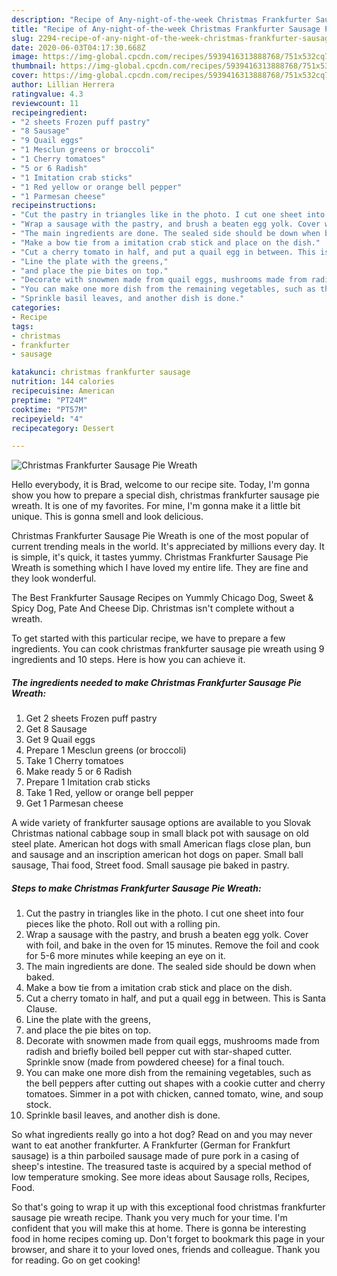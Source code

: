 ```yaml
---
description: "Recipe of Any-night-of-the-week Christmas Frankfurter Sausage Pie Wreath"
title: "Recipe of Any-night-of-the-week Christmas Frankfurter Sausage Pie Wreath"
slug: 2294-recipe-of-any-night-of-the-week-christmas-frankfurter-sausage-pie-wreath
date: 2020-06-03T04:17:30.668Z
image: https://img-global.cpcdn.com/recipes/5939416313888768/751x532cq70/christmas-frankfurter-sausage-pie-wreath-recipe-main-photo.jpg
thumbnail: https://img-global.cpcdn.com/recipes/5939416313888768/751x532cq70/christmas-frankfurter-sausage-pie-wreath-recipe-main-photo.jpg
cover: https://img-global.cpcdn.com/recipes/5939416313888768/751x532cq70/christmas-frankfurter-sausage-pie-wreath-recipe-main-photo.jpg
author: Lillian Herrera
ratingvalue: 4.3
reviewcount: 11
recipeingredient:
- "2 sheets Frozen puff pastry"
- "8 Sausage"
- "9 Quail eggs"
- "1 Mesclun greens or broccoli"
- "1 Cherry tomatoes"
- "5 or 6 Radish"
- "1 Imitation crab sticks"
- "1 Red yellow or orange bell pepper"
- "1 Parmesan cheese"
recipeinstructions:
- "Cut the pastry in triangles like in the photo. I cut one sheet into four pieces like the photo. Roll out with a rolling pin."
- "Wrap a sausage with the pastry, and brush a beaten egg yolk. Cover with foil, and bake in the oven for 15 minutes. Remove the foil and cook for 5-6 more minutes while keeping an eye on it."
- "The main ingredients are done. The sealed side should be down when baked."
- "Make a bow tie from a imitation crab stick and place on the dish."
- "Cut a cherry tomato in half, and put a quail egg in between. This is Santa Clause."
- "Line the plate with the greens,"
- "and place the pie bites on top."
- "Decorate with snowmen made from quail eggs, mushrooms made from radish and briefly boiled bell pepper cut with star-shaped cutter. Sprinkle snow (made from powdered cheese) for a final touch."
- "You can make one more dish from the remaining vegetables, such as the bell peppers after cutting out shapes with a cookie cutter and cherry tomatoes. Simmer in a pot with chicken, canned tomato, wine, and soup stock."
- "Sprinkle basil leaves, and another dish is done."
categories:
- Recipe
tags:
- christmas
- frankfurter
- sausage

katakunci: christmas frankfurter sausage 
nutrition: 144 calories
recipecuisine: American
preptime: "PT24M"
cooktime: "PT57M"
recipeyield: "4"
recipecategory: Dessert

---
```



![Christmas Frankfurter Sausage Pie Wreath](https://img-global.cpcdn.com/recipes/5939416313888768/751x532cq70/christmas-frankfurter-sausage-pie-wreath-recipe-main-photo.jpg)

Hello everybody, it is Brad, welcome to our recipe site. Today, I'm gonna show you how to prepare a special dish, christmas frankfurter sausage pie wreath. It is one of my favorites. For mine, I'm gonna make it a little bit unique. This is gonna smell and look delicious.

Christmas Frankfurter Sausage Pie Wreath is one of the most popular of current trending meals in the world. It's appreciated by millions every day. It is simple, it's quick, it tastes yummy. Christmas Frankfurter Sausage Pie Wreath is something which I have loved my entire life. They are fine and they look wonderful.

The Best Frankfurter Sausage Recipes on Yummly Chicago Dog, Sweet &amp; Spicy Dog, Pate And Cheese Dip. Christmas isn&#39;t complete without a wreath.


To get started with this particular recipe, we have to prepare a few ingredients. You can cook christmas frankfurter sausage pie wreath using 9 ingredients and 10 steps. Here is how you can achieve it.

<!--inarticleads1-->

##### The ingredients needed to make Christmas Frankfurter Sausage Pie Wreath:

1. Get 2 sheets Frozen puff pastry
1. Get 8 Sausage
1. Get 9 Quail eggs
1. Prepare 1 Mesclun greens (or broccoli)
1. Take 1 Cherry tomatoes
1. Make ready 5 or 6 Radish
1. Prepare 1 Imitation crab sticks
1. Take 1 Red, yellow or orange bell pepper
1. Get 1 Parmesan cheese


A wide variety of frankfurter sausage options are available to you Slovak Christmas national cabbage soup in small black pot with sausage on old steel plate. American hot dogs with small American flags close plan, bun and sausage and an inscription american hot dogs on paper. Small ball sausage, Thai food, Street food. Small sausage pie baked in pastry. 

<!--inarticleads2-->

##### Steps to make Christmas Frankfurter Sausage Pie Wreath:

1. Cut the pastry in triangles like in the photo. I cut one sheet into four pieces like the photo. Roll out with a rolling pin.
1. Wrap a sausage with the pastry, and brush a beaten egg yolk. Cover with foil, and bake in the oven for 15 minutes. Remove the foil and cook for 5-6 more minutes while keeping an eye on it.
1. The main ingredients are done. The sealed side should be down when baked.
1. Make a bow tie from a imitation crab stick and place on the dish.
1. Cut a cherry tomato in half, and put a quail egg in between. This is Santa Clause.
1. Line the plate with the greens,
1. and place the pie bites on top.
1. Decorate with snowmen made from quail eggs, mushrooms made from radish and briefly boiled bell pepper cut with star-shaped cutter. Sprinkle snow (made from powdered cheese) for a final touch.
1. You can make one more dish from the remaining vegetables, such as the bell peppers after cutting out shapes with a cookie cutter and cherry tomatoes. Simmer in a pot with chicken, canned tomato, wine, and soup stock.
1. Sprinkle basil leaves, and another dish is done.


So what ingredients really go into a hot dog? Read on and you may never want to eat another frankfurter. A Frankfurter (German for Frankfurt sausage) is a thin parboiled sausage made of pure pork in a casing of sheep&#39;s intestine. The treasured taste is acquired by a special method of low temperature smoking. See more ideas about Sausage rolls, Recipes, Food. 

So that's going to wrap it up with this exceptional food christmas frankfurter sausage pie wreath recipe. Thank you very much for your time. I'm confident that you will make this at home. There is gonna be interesting food in home recipes coming up. Don't forget to bookmark this page in your browser, and share it to your loved ones, friends and colleague. Thank you for reading. Go on get cooking!
